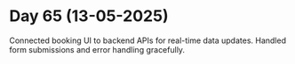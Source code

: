 # Day 65 (13-05-2025)
Connected booking UI to backend APIs for real-time data updates.
Handled form submissions and error handling gracefully.
